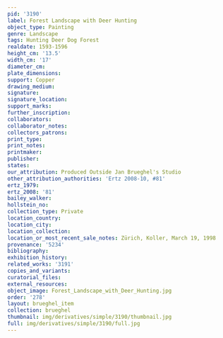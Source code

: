 ```yaml
---
pid: '3190'
label: Forest Landscape with Deer Hunting
object_type: Painting
genre: Landscape
tags: Hunting Deer Dog Forest
realdate: 1593-1596
height_cm: '13.5'
width_cm: '17'
diameter_cm: 
plate_dimensions: 
support: Copper
drawing_medium: 
signature: 
signature_location: 
support_marks: 
further_inscription: 
collaborators: 
collaborator_notes: 
collectors_patrons: 
print_type: 
print_notes: 
printmaker: 
publisher: 
states: 
our_attribution: Produced Outside Jan Brueghel's Studio
other_attribution_authorities: 'Ertz 2008-10, #81'
ertz_1979: 
ertz_2008: '81'
bailey_walker: 
hollstein_no: 
collection_type: Private
location_country: 
location_city: 
location_collection: 
location_or_most_recent_sale_notes: Zürich, Koller, March 19, 1998
provenance: '5234'
bibliography: 
exhibition_history: 
related_works: '3191'
copies_and_variants: 
curatorial_files: 
external_resources: 
object_image: Forest_Landscape_with_Deer_Hunting.jpg
order: '278'
layout: brueghel_item
collection: brueghel
thumbnail: img/derivatives/simple/3190/thumbnail.jpg
full: img/derivatives/simple/3190/full.jpg
---
```

